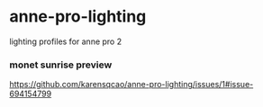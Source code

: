 # anne-pro-lighting
lighting profiles for anne pro 2
### monet sunrise preview
https://github.com/karensqcao/anne-pro-lighting/issues/1#issue-694154799
